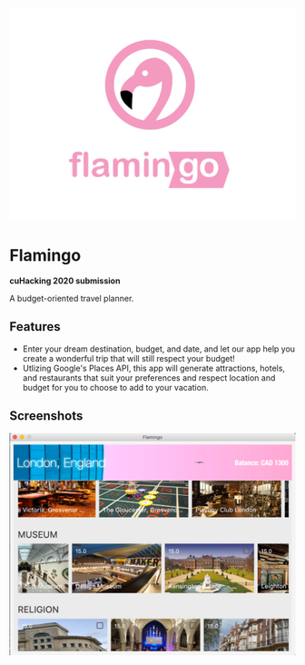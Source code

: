 ![logo](images/thumbnail.jpg)

# Flamingo
**cuHacking 2020 submission**

A budget-oriented travel planner.

## Features
- Enter your dream destination, budget, and date, and let our app help you create a wonderful trip that will still respect your budget!
- Utlizing Google's Places API, this app will generate attractions, hotels, and restaurants that suit your preferences and respect location and budget for you to choose to add to your vacation.

## Screenshots
![location screen](images/locationScreen.png)
